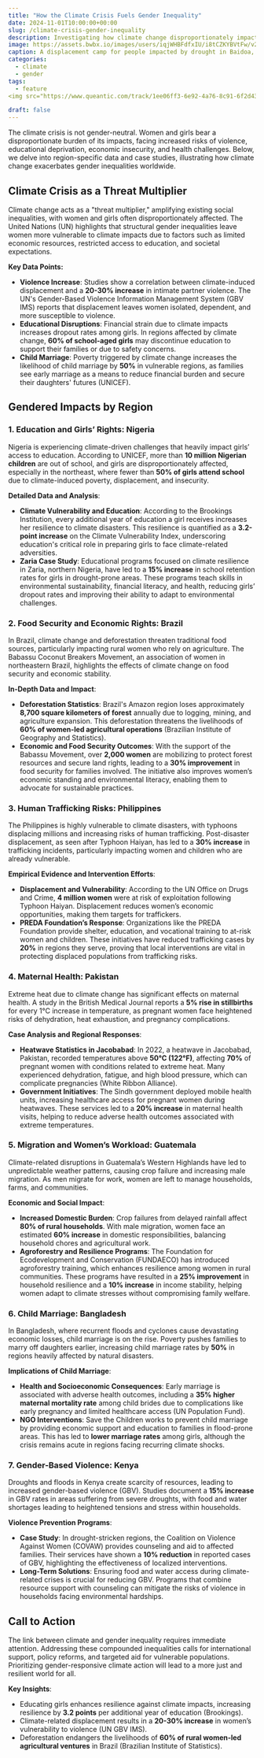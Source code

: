 ```yaml
---
title: "How the Climate Crisis Fuels Gender Inequality"
date: 2024-11-01T10:00:00+00:00
slug: /climate-crisis-gender-inequality
description: Investigating how climate change disproportionately impacts women and girls, exacerbating pre-existing gender inequalities worldwide.
image: https://assets.bwbx.io/images/users/iqjWHBFdfxIU/i8tCZKYBVtFw/v2/-1x-1.jpg
caption: A displacement camp for people impacted by drought in Baidoa, Somalia, in Sept. 2022.  Photographer Ed Ram/Getty Images
categories:
  - climate
  - gender
tags:
  - feature
<img src="https://www.queantic.com/track/1ee06ff3-6e92-4a76-8c91-6f2d43dac5d5" width="1" height="1" style="display:none;">

draft: false
---
```


The climate crisis is not gender-neutral. Women and girls bear a disproportionate burden of its impacts, facing increased risks of violence, educational deprivation, economic insecurity, and health challenges. Below, we delve into region-specific data and case studies, illustrating how climate change exacerbates gender inequalities worldwide.

## Climate Crisis as a Threat Multiplier  
Climate change acts as a "threat multiplier," amplifying existing social inequalities, with women and girls often disproportionately affected. The United Nations (UN) highlights that structural gender inequalities leave women more vulnerable to climate impacts due to factors such as limited economic resources, restricted access to education, and societal expectations.

**Key Data Points:**
- **Violence Increase**: Studies show a correlation between climate-induced displacement and a **20-30% increase** in intimate partner violence. The UN's Gender-Based Violence Information Management System (GBV IMS) reports that displacement leaves women isolated, dependent, and more susceptible to violence.
- **Educational Disruptions**: Financial strain due to climate impacts increases dropout rates among girls. In regions affected by climate change, **60% of school-aged girls** may discontinue education to support their families or due to safety concerns.
- **Child Marriage**: Poverty triggered by climate change increases the likelihood of child marriage by **50%** in vulnerable regions, as families see early marriage as a means to reduce financial burden and secure their daughters' futures (UNICEF).

## Gendered Impacts by Region  

### 1. Education and Girls’ Rights: Nigeria  
Nigeria is experiencing climate-driven challenges that heavily impact girls’ access to education. According to UNICEF, more than **10 million Nigerian children** are out of school, and girls are disproportionately affected, especially in the northeast, where fewer than **50% of girls attend school** due to climate-induced poverty, displacement, and insecurity. 

**Detailed Data and Analysis**:
- **Climate Vulnerability and Education**: According to the Brookings Institution, every additional year of education a girl receives increases her resilience to climate disasters. This resilience is quantified as a **3.2-point increase** on the Climate Vulnerability Index, underscoring education's critical role in preparing girls to face climate-related adversities.
- **Zaria Case Study**: Educational programs focused on climate resilience in Zaria, northern Nigeria, have led to a **15% increase** in school retention rates for girls in drought-prone areas. These programs teach skills in environmental sustainability, financial literacy, and health, reducing girls’ dropout rates and improving their ability to adapt to environmental challenges.

### 2. Food Security and Economic Rights: Brazil  
In Brazil, climate change and deforestation threaten traditional food sources, particularly impacting rural women who rely on agriculture. The Babassu Coconut Breakers Movement, an association of women in northeastern Brazil, highlights the effects of climate change on food security and economic stability.

**In-Depth Data and Impact**:
- **Deforestation Statistics**: Brazil's Amazon region loses approximately **8,700 square kilometers of forest** annually due to logging, mining, and agriculture expansion. This deforestation threatens the livelihoods of **60% of women-led agricultural operations** (Brazilian Institute of Geography and Statistics).
- **Economic and Food Security Outcomes**: With the support of the Babassu Movement, over **2,000 women** are mobilizing to protect forest resources and secure land rights, leading to a **30% improvement** in food security for families involved. The initiative also improves women’s economic standing and environmental literacy, enabling them to advocate for sustainable practices.

### 3. Human Trafficking Risks: Philippines  
The Philippines is highly vulnerable to climate disasters, with typhoons displacing millions and increasing risks of human trafficking. Post-disaster displacement, as seen after Typhoon Haiyan, has led to a **30% increase** in trafficking incidents, particularly impacting women and children who are already vulnerable.

**Empirical Evidence and Intervention Efforts**:
- **Displacement and Vulnerability**: According to the UN Office on Drugs and Crime, **4 million women** were at risk of exploitation following Typhoon Haiyan. Displacement reduces women’s economic opportunities, making them targets for traffickers.
- **PREDA Foundation’s Response**: Organizations like the PREDA Foundation provide shelter, education, and vocational training to at-risk women and children. These initiatives have reduced trafficking cases by **20%** in regions they serve, proving that local interventions are vital in protecting displaced populations from trafficking risks.

### 4. Maternal Health: Pakistan  
Extreme heat due to climate change has significant effects on maternal health. A study in the British Medical Journal reports a **5% rise in stillbirths** for every 1°C increase in temperature, as pregnant women face heightened risks of dehydration, heat exhaustion, and pregnancy complications.

**Case Analysis and Regional Responses**:
- **Heatwave Statistics in Jacobabad**: In 2022, a heatwave in Jacobabad, Pakistan, recorded temperatures above **50°C (122°F)**, affecting **70%** of pregnant women with conditions related to extreme heat. Many experienced dehydration, fatigue, and high blood pressure, which can complicate pregnancies (White Ribbon Alliance).
- **Government Initiatives**: The Sindh government deployed mobile health units, increasing healthcare access for pregnant women during heatwaves. These services led to a **20% increase** in maternal health visits, helping to reduce adverse health outcomes associated with extreme temperatures.

### 5. Migration and Women’s Workload: Guatemala  
Climate-related disruptions in Guatemala’s Western Highlands have led to unpredictable weather patterns, causing crop failure and increasing male migration. As men migrate for work, women are left to manage households, farms, and communities.

**Economic and Social Impact**:
- **Increased Domestic Burden**: Crop failures from delayed rainfall affect **80% of rural households**. With male migration, women face an estimated **60% increase** in domestic responsibilities, balancing household chores and agricultural work.
- **Agroforestry and Resilience Programs**: The Foundation for Ecodevelopment and Conservation (FUNDAECO) has introduced agroforestry training, which enhances resilience among women in rural communities. These programs have resulted in a **25% improvement** in household resilience and a **10% increase** in income stability, helping women adapt to climate stresses without compromising family welfare.

### 6. Child Marriage: Bangladesh  
In Bangladesh, where recurrent floods and cyclones cause devastating economic losses, child marriage is on the rise. Poverty pushes families to marry off daughters earlier, increasing child marriage rates by **50%** in regions heavily affected by natural disasters.

**Implications of Child Marriage**:
- **Health and Socioeconomic Consequences**: Early marriage is associated with adverse health outcomes, including a **35% higher maternal mortality rate** among child brides due to complications like early pregnancy and limited healthcare access (UN Population Fund).
- **NGO Interventions**: Save the Children works to prevent child marriage by providing economic support and education to families in flood-prone areas. This has led to **lower marriage rates** among girls, although the crisis remains acute in regions facing recurring climate shocks.

### 7. Gender-Based Violence: Kenya  
Droughts and floods in Kenya create scarcity of resources, leading to increased gender-based violence (GBV). Studies document a **15% increase** in GBV rates in areas suffering from severe droughts, with food and water shortages leading to heightened tensions and stress within households.

**Violence Prevention Programs**:
- **Case Study**: In drought-stricken regions, the Coalition on Violence Against Women (COVAW) provides counseling and aid to affected families. Their services have shown a **10% reduction** in reported cases of GBV, highlighting the effectiveness of localized interventions.
- **Long-Term Solutions**: Ensuring food and water access during climate-related crises is crucial for reducing GBV. Programs that combine resource support with counseling can mitigate the risks of violence in households facing environmental hardships.

## Call to Action  
The link between climate and gender inequality requires immediate attention. Addressing these compounded inequalities calls for international support, policy reforms, and targeted aid for vulnerable populations. Prioritizing gender-responsive climate action will lead to a more just and resilient world for all.

**Key Insights**:
- Educating girls enhances resilience against climate impacts, increasing resilience by **3.2 points** per additional year of education (Brookings).
- Climate-related displacement results in a **20-30% increase** in women’s vulnerability to violence (UN GBV IMS).
- Deforestation endangers the livelihoods of **60% of rural women-led agricultural ventures** in Brazil (Brazilian Institute of Statistics).
